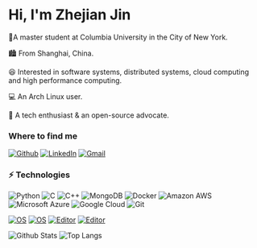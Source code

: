 <h1>Hi, I'm Zhejian Jin</h1>

🏫A master student at Columbia University in the City of New York. 

🏙️ From Shanghai, China.

😆 Interested in software systems, distributed systems, cloud computing and high performance computing.

💻 An Arch Linux user.

👾 A tech enthusiast & an open-source advocate.

<h3>Where to find me</h3>

<p>
  <a href="https://github.com/Jack-Kin" target="_blank"><img alt="Github" src="https://img.shields.io/badge/GitHub-%2312100E.svg?&style=for-the-badge&logo=Github&logoColor=white" /></a> 
  <a href="https://www.linkedin.com/in/zhejian-jin/" target="_blank"><img alt="LinkedIn" src="https://img.shields.io/badge/linkedin-%230077B5.svg?&style=for-the-badge&logo=linkedin&logoColor=white" /></a>
  <a href="mailto:zj2324@columbia.edu" target="_blank"><img alt="Gmail" src="https://img.shields.io/badge/Gmail-red?&style=for-the-badge&logo=linkedin&logoColor=white" /></a> 
</p>

<h3>⚡ Technologies</h3>

![Python](https://img.shields.io/badge/-Python-black?style=flat-square&logo=Python&logoColor=white)
![C](https://img.shields.io/badge/-C-00599C?style=flat-square&logo=c&logoColor=white)
![C++](https://img.shields.io/badge/-C++-00599C?style=flat-square&logo='c++'&logoColor=white)
![MongoDB](https://img.shields.io/badge/-MongoDB-13aa52?style=flat-square&logo=mongodb&logoColor=white)
![Docker](https://img.shields.io/badge/-Docker-46a2f1?style=flat-square&logo=docker&logoColor=white)
![Amazon AWS](https://img.shields.io/badge/Amazon%20AWS-232F3E?style=flat-square&logo=amazon-aws)
![Microsoft Azure](https://img.shields.io/badge/Microsoft%20Azure-232F7E?style=flat-square&logo=microsoft-azure)
![Google Cloud](https://img.shields.io/badge/-Google_Cloud_Platform-1a73e8?style=flat-square&logo=google-cloud&logoColor=white)
![Git](https://img.shields.io/badge/-Git-F05032?style=flat-square&logo=git&logoColor=white)

[![OS](https://img.shields.io/badge/OS-Manjaro-brightgreen?style=flat&logo=Manjaro&logoColor=#35BF5C)](https://manjaro.org/)
[![OS](https://img.shields.io/badge/OS-Windows-blue?style=flat&logo=Windows&logoColor=blue)](https://www.microsoft.com/en-us/windows)
[![Editor](https://img.shields.io/badge/Editor-VSCode-blue?style=flat&logo=visual-studio-code&logoColor=lightblue)](https://code.visualstudio.com/)
[![Editor](https://img.shields.io/badge/Editor-JetBrains-blueviolet?style=flat&logo=JetBrains&logoColor=white)](https://www.jetbrains.com/)



![Github Stats](https://github-readme-stats.vercel.app/api?username=Jack-Kin&count_private=true&show_icons=true&include_all_commits=true&hide=issues)
![Top Langs](https://github-readme-stats.vercel.app/api/top-langs/?username=Jack-Kin&hide=TeX,css&layout=compact)
